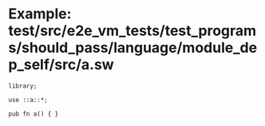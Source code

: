 # Example: test/src/e2e_vm_tests/test_programs/should_pass/language/module_dep_self/src/a.sw

```sway
library;

use ::a::*;

pub fn a() { }

```
